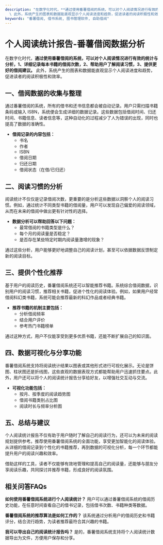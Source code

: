 ```yaml
---
description: "在数字化时代，**通过使用番薯借阅的系统，可以对个人阅读情况进行有效的统计与分析，1、详细记录每本书籍的借阅次数，2、帮助用户了解阅读习惯，3、提供更好的借阅建议。**\
  \ 此外，系统产生的图表和数据能直观显示个人阅读进度和趋势，促进读者的阅读积极性和效率。"
keywords: "番薯借阅, 借书系统, 图书管理软件, 自助借阅"
---
```

# 个人阅读统计报告-番薯借阅数据分析

在数字化时代，**通过使用番薯借阅的系统，可以对个人阅读情况进行有效的统计与分析，1、详细记录每本书籍的借阅次数，2、帮助用户了解阅读习惯，3、提供更好的借阅建议。** 此外，系统产生的图表和数据能直观显示个人阅读进度和趋势，促进读者的阅读积极性和效率。

## 一、借阅数据的收集与整理

通过番薯借阅的系统，所有的借书和还书信息都会被自动记录。用户只需扫描书籍条码或输入 ISBN，系统便会生成详细的数据记录。这些数据包括借阅时间、归还时间、书籍信息、读者信息等，这种自动化的过程减少了人为错误的出现，同时也提高了数据的准确性。

- **借阅记录的内容包括：**
    - 书名
    - 作者
    - ISBN
    - 借阅日期
    - 归还日期
    - 借阅状态（在借/已归还）

## 二、阅读习惯的分析

阅读统计不仅仅是记录借阅次数，更重要的是分析这些数据以洞察个人的阅读习惯。例如，通过统计不同类型书籍的借阅量，用户可以发现自己偏爱的阅读领域，从而在未来的借阅中做出更有针对性的选择。

- **数据分析可以帮助回答以下问题：**
    - 最常借阅的书籍类型是什么？
    - 每个月的阅读量是否稳定？
    - 是否存在某些特定时期内阅读量激增的现象？

通过这些分析，用户能够更好地调整自己的阅读计划，甚至可以依据数据反馈制定新的阅读目标。

## 三、提供个性化推荐

基于用户的阅读历史，番薯借阅系统还可以智能推荐书籍。系统综合借阅数据，识别用户的阅读习惯，推荐相关书籍，促进个性化的阅读体验。例如，如果用户经常借阅科幻类书籍，系统可能会推荐最新的科幻作品或者经典书籍。

- **推荐书籍的机制主要包括：**
    - 分析借阅频率
    - 结合用户评价
    - 参考热门书籍榜单

通过这种方式，用户不仅能享受到更多优质书籍，还能不断扩展自己的知识面。

## 四、数据可视化与分享功能

番薯借阅系统支持将阅读统计结果以图表或其他形式进行可视化展示。无论是饼图、柱状图还是折线图，这些直观的数据表现方式都能帮助用户迅速抓住要点。此外，用户还可以将个人的阅读统计报告分享给好友，以增强社交互动与交流。

- **可视化功能包括：**
    - 按月、按季度的阅读趋势图
    - 借阅书籍类别占比图
    - 阅读时长与频率分析图

## 五、总结与建议

个人阅读统计报告不仅有助于用户随时了解自己的阅读行为，还可以为未来的阅读规划提供参考。推荐使用番薯借阅系统的全面功能，享受更加智能化的阅读体验。从详细的借阅记录到个性化的书籍推荐，再到数据的可视化分析，每一个环节都能提升用户的阅读兴趣和效率。

借助这样的工具，读者不仅能够有效地管理和提高自己的阅读量，还能够与朋友分享阅读乐趣，共同探讨并推荐书籍，形成良好的阅读氛围。

## 相关问答FAQs

**如何使用番薯借阅系统进行个人阅读统计？**
用户可以通过番薯借阅系统的借阅历史功能，在任意时间查看自己的借书记录，包括借书次数、书籍种类等数据。

**番薯借阅系统的推荐算法是如何工作的？**
该系统通过分析用户的借阅历史和书籍评分，结合流行趋势，为读者推荐最符合其兴趣的书籍。

**我可以导出自己的阅读统计报告吗？**
是的，番薯借阅系统支持将个人阅读统计数据导出为文件，方便用户保存和分享。
